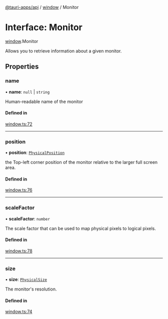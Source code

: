 [@tauri-apps/api](../README.md) / [window](../modules/window.md) / Monitor

# Interface: Monitor

[window](../modules/window.md).Monitor

Allows you to retrieve information about a given monitor.

## Properties

### name

• **name**: ``null`` \| `string`

Human-readable name of the monitor

#### Defined in

[window.ts:72](https://github.com/tauri-apps/tauri/blob/7bbf167/tooling/api/src/window.ts#L72)

___

### position

• **position**: [`PhysicalPosition`](../classes/window.PhysicalPosition.md)

the Top-left corner position of the monitor relative to the larger full screen area.

#### Defined in

[window.ts:76](https://github.com/tauri-apps/tauri/blob/7bbf167/tooling/api/src/window.ts#L76)

___

### scaleFactor

• **scaleFactor**: `number`

The scale factor that can be used to map physical pixels to logical pixels.

#### Defined in

[window.ts:78](https://github.com/tauri-apps/tauri/blob/7bbf167/tooling/api/src/window.ts#L78)

___

### size

• **size**: [`PhysicalSize`](../classes/window.PhysicalSize.md)

The monitor's resolution.

#### Defined in

[window.ts:74](https://github.com/tauri-apps/tauri/blob/7bbf167/tooling/api/src/window.ts#L74)
